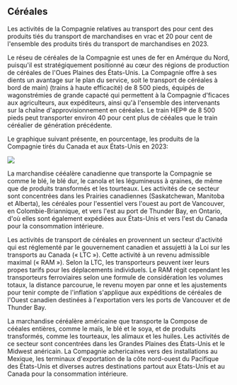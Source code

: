 ## Céréales

Les activités de la Compagnie relatives au transport des pour cent des produits tiés du transport de marchandises en vrac et 20 pour cent de l'ensemble des produits tirés du transport de marchandises en 2023.

Le réseu de céréales de la Compagnie est unes de fer en Amérque du Nord, puisqu'il est stratégiquement positionné au cœur des régions de production de céréales de l'Oues Plaines des États-Unis. La Compagnie offre à ses dients un avantage sur le plan du service, soit le transport de céréales à bord de main) (trains à haute efficacité) de 8 500 pieds, équipés de wagonstrémies de grande capacté qui permettent à la Compagnie d'ficaces aux agriculteurs, aux expéditeurs, ainsi qu'à l'ensemble des intervenants sur la chaîne d'approvisionnement en céréales. Le train HEP® de 8 500 pieds peut transporter environ 40 pour cent plus de cééales que le train céréalier de génération précédente.

Le graphique suivant présente, en pourcentage, les produits de la Compagnie tirés du Canada et aux États-Unis en 2023:

![](_page_0_Figure_5.jpeg)

La marchandise cééalère canadienne que transporte la Compagnie se comme le blé, le blé dur, le canola et les légumineuss à qraines, de même que de produits transformés et les tourteaux. Les activités de ce secteur sont concentrées dans les Prairies canadiennes (Saskatchewan, Manitoba et Alberta), les céréales pour l'essentiel vers l'ouest au port de Vancouver, en Colombie-Briannique, et vers l'est au port de Thunder Bay, en Ontario, d'où elles sont également expédiées aux États-Unis et vers l'est du Canada pour la consommation intérieure.

Les activités de transport de céréales en provennent un secteur d'activité qui est réglementé par le gouvernement canadien et assujetti à la Loi sur les transports au Canada (« LTC »). Cette activité à un revenu admissible maximal (« RAM »). Selon la LTC, les transporteurs peuvent ixer leurs propes tarifs pour les déplacements individuels. Le RAM régit cependant les transporteurs ferroviaires selon une formule de considération les volumes totaux, la distance parcourue, le revenu moyen par onne et les ajustements pour tenir compte de l'inflation s'applique aux expéditions de céréales de l'Ouest canadien destinées à l'exportation vers les ports de Vancouver et de Thunder Bay.

La marchandise céréalère américaine que transporte la Compose de cééales entières, comme le maïs, le blé et le soya, et de produits transformés, comme les tourteaux, les alimaux et les huiles. Les activités de ce secteur sont concentrées dans les Grandes Plaines des États-Unis et le Midwest anéricain. La Compagnie achericaines vers des installations au Mexique, les terminaux d'exportation de la côte nord-ouest du Pacifique des États-Unis et diverses autres destinations partout aux Etats-Unis et au Canada pour la consommation intérieure.